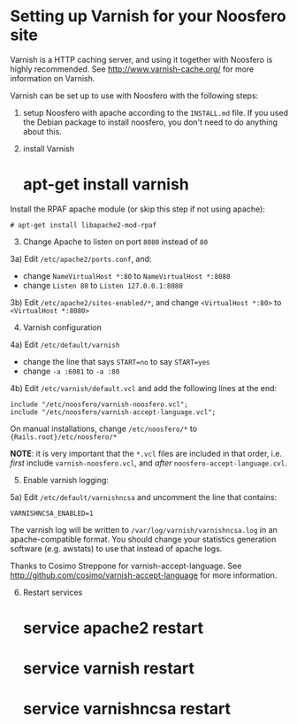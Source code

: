 Setting up Varnish for your Noosfero site
=========================================

Varnish is a HTTP caching server, and using it together with Noosfero is highly recommended. See http://www.varnish-cache.org/ for more information on Varnish.

Varnish can be set up to use with Noosfero with the following steps:

1) setup Noosfero with apache according to the `INSTALL.md` file. If you used the Debian package to install noosfero, you don't need to do anything about this.

2) install Varnish

    # apt-get install varnish

Install the RPAF apache module (or skip this step if not using apache):

    # apt-get install libapache2-mod-rpaf

3) Change Apache to listen on port `8080` instead of `80`

3a) Edit `/etc/apache2/ports.conf`, and:

  * change `NameVirtualHost *:80` to `NameVirtualHost *:8080`
  * change `Listen 80` to `Listen 127.0.0.1:8080`

3b) Edit `/etc/apache2/sites-enabled/*`, and change `<VirtualHost *:80>` to `<VirtualHost *:8080>`

4) Varnish configuration

4a) Edit `/etc/default/varnish`

   * change the line that says `START=no` to say `START=yes`
   * change `-a :6081` to `-a :80`

4b) Edit `/etc/varnish/default.vcl` and add the following lines at the end:

    include "/etc/noosfero/varnish-noosfero.vcl";
    include "/etc/noosfero/varnish-accept-language.vcl";

On manual installations, change `/etc/noosfero/*` to `{Rails.root}/etc/noosfero/*`

**NOTE**: it is very important that the `*.vcl` files are included in that order, i.e. *first* include `varnish-noosfero.vcl`, and *after* `noosfero-accept-language.cvl`.

5) Enable varnish logging:

5a) Edit `/etc/default/varnishncsa` and uncomment the line that contains:

    VARNISHNCSA_ENABLED=1

The varnish log will be written to `/var/log/varnish/varnishncsa.log` in an apache-compatible format. You should change your statistics generation software (e.g. awstats) to use that instead of apache logs.

Thanks to Cosimo Streppone for varnish-accept-language. See http://github.com/cosimo/varnish-accept-language for more information.

6) Restart services

    # service apache2 restart
    # service varnish restart
    # service varnishncsa restart
